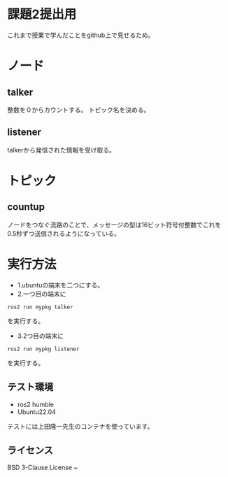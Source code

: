 # 課題2提出用
これまで授業で学んだことをgithub上で見せるため。


# ノード
## talker
整数を０からカウントする。
トピック名を決める。
## listener
talkerから発信された情報を受け取る。

# トピック
## countup
ノードをつなぐ流路のことで、メッセージの型は16ビット符号付整数でこれを0.5秒ずつ送信されるようになっている。

# 実行方法
* 1.ubuntuの端末を二つにする。
* 2.一つ目の端末に
```
ros2 run mypkg talker
```
を実行する。
* 3.2つ目の端末に
```
ros2 run mypkg listener
```
を実行する。
## テスト環境

* ros2 humble
* Ubuntu22.04

テストには上田隆一先生のコンテナを使っています。
## ライセンス
BSD 3-Clause License
~
